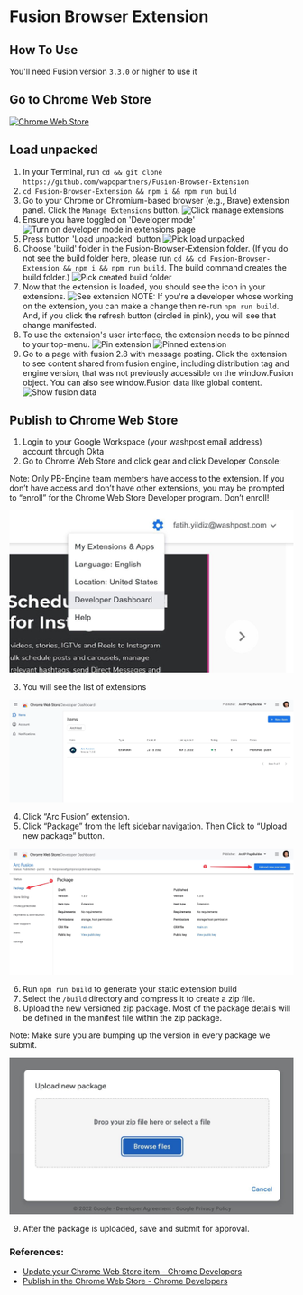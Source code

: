 # Fusion Browser Extension

## How To Use
You'll need Fusion version `3.3.0` or higher to use it
## Go to Chrome Web Store 

[![Chrome Web Store](https://img.shields.io/chrome-web-store/v/heojonaoafggmjonoicpcknmamoepjha?color=06233f)](https://chrome.google.com/webstore/detail/arc-fusion/heojonaoafggmjonoicpcknmamoepjha)

## Load unpacked

1. In your Terminal, run `cd && git clone https://github.com/wapopartners/Fusion-Browser-Extension`
2. `cd Fusion-Browser-Extension && npm i && npm run build`
3. Go to your Chrome or Chromium-based browser (e.g., Brave) extension panel. Click the `Manage Extensions` button.
   ![Click manage extensions](./docs/click-extension-button.png)
4. Ensure you have toggled on 'Developer mode'
   ![Turn on developer mode in extensions page](./docs/toggle-on-dev-mode.png)
5. Press button 'Load unpacked' button
   ![Pick load unpacked](./docs/click-load-unpacked-button.png)
6. Choose 'build' folder in the Fusion-Browser-Extension folder. (If you do not see the build folder here, please run `cd && cd Fusion-Browser-Extension && npm i && npm run build`. The build command creates the build folder.)
   ![Pick created build folder](./docs/select-build-folder.png)
7. Now that the extension is loaded, you should see the icon in your extensions.
   ![See extension](./docs/see-extension-loaded.png) NOTE: If you're a developer whose working on the extension, you can make a change then re-run `npm run build`. And, if you click the refresh button (circled in pink), you will see that change manifested.
8. To use the extension's user interface, the extension needs to be pinned to your top-menu.
   ![Pin extension](./docs/pin-extension-to-see-in-menu.png) ![Pinned extension](./docs/see-extension-menu.png)
9. Go to a page with fusion 2.8 with message posting. Click the extension to see content shared from fusion engine, including distribution tag and engine version, that was not previously accessible on the window.Fusion object. You can also see window.Fusion data like global content.
   ![Show fusion data](./docs/Show-fusion-data.png)

## Publish to Chrome Web Store

1. Login to your Google Workspace (your washpost email address) account through Okta
2. Go to Chrome Web Store and click gear and click Developer Console:
   
Note: Only PB-Engine team members have access to the extension. If you don’t have access and don’t have other extensions, you may be prompted to “enroll” for the Chrome Web Store Developer program. Don’t enroll!

![Click Developer Dashboard](./docs/click-dev-dashboard.jpeg)

3. You will see the list of extensions

![List of extensions](./docs/extensions-list.webp)

4. Click “Arc Fusion” extension.
5. Click “Package” from the left sidebar navigation. Then Click to “Upload new package” button.

![Click Package](./docs/click-package.jpeg)

6. Run `npm run build` to generate your static extension build
7. Select the `/build` directory and compress it to create a zip file.
8. Upload the new versioned zip package. Most of the package details will be defined in the manifest file within the zip package.

Note: Make sure you are bumping up the version in every package we submit.

![Upload new package](./docs/upload-package.jpeg)

9. After the package is uploaded, save and submit for approval.

### References:

- [Update your Chrome Web Store item - Chrome Developers](https://developer.chrome.com/docs/webstore/update/)
- [Publish in the Chrome Web Store - Chrome Developers](https://developer.chrome.com/docs/webstore/publish/)

